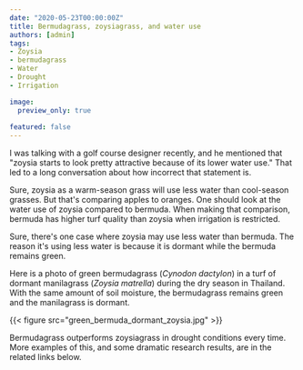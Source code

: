 ```yaml
---
date: "2020-05-23T00:00:00Z"
title: Bermudagrass, zoysiagrass, and water use
authors: [admin]
tags:
- Zoysia
- bermudagrass
- Water
- Drought
- Irrigation

image:
  preview_only: true
  
featured: false
---
```


I was talking with a golf course designer recently, and he mentioned that "zoysia starts to look pretty attractive because of its lower water use." That led to a long conversation about how incorrect that statement is. 

Sure, zoysia as a warm-season grass will use less water than cool-season grasses. But that's comparing apples to oranges. One should look at the water use of zoysia compared to bermuda. When making that comparison, bermuda has higher turf quality than zoysia when irrigation is restricted.

Sure, there's one case where zoysia may use less water than bermuda. The reason it's using less water is because it is dormant while the bermuda remains green.

Here is a photo of green bermudagrass (*Cynodon dactylon*) in a turf of dormant manilagrass (*Zoysia matrella*) during the dry season in Thailand. With the same amount of soil moisture, the bermudagrass remains green and the manilagrass is dormant.

{{< figure src="green_bermuda_dormant_zoysia.jpg" >}}

Bermudagrass outperforms zoysiagrass in drought conditions every time. More examples of this, and some dramatic research results, are in the related links below.
